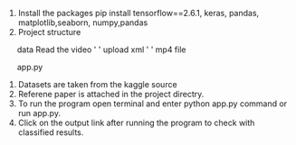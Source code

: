 1. Install the packages pip install tensorflow==2.6.1, keras, pandas, matplotlib,seaborn, numpy,pandas
1. Project structure

`	`data
Read the video
'      ' upload xml
'      ' mp4 file    

`	`app.py


1. Datasets are taken from the kaggle source
1. Referene paper is attached in the project directry.
1. To run the program open terminal and enter python app.py command or run app.py.
1. Click on the output link after running the program to check with classified results.
